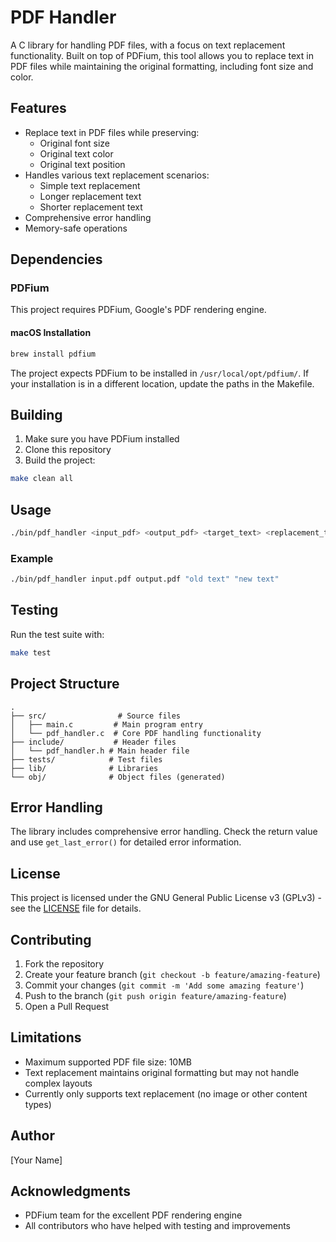 # PDF Handler

A C library for handling PDF files, with a focus on text replacement functionality. Built on top of PDFium, this tool allows you to replace text in PDF files while maintaining the original formatting, including font size and color.

## Features

- Replace text in PDF files while preserving:
  - Original font size
  - Original text color
  - Original text position
- Handles various text replacement scenarios:
  - Simple text replacement
  - Longer replacement text
  - Shorter replacement text
- Comprehensive error handling
- Memory-safe operations

## Dependencies

### PDFium
This project requires PDFium, Google's PDF rendering engine. 

#### macOS Installation
```bash
brew install pdfium
```

The project expects PDFium to be installed in `/usr/local/opt/pdfium/`. If your installation is in a different location, update the paths in the Makefile.

## Building

1. Make sure you have PDFium installed
2. Clone this repository
3. Build the project:
```bash
make clean all
```

## Usage

```bash
./bin/pdf_handler <input_pdf> <output_pdf> <target_text> <replacement_text>
```

### Example
```bash
./bin/pdf_handler input.pdf output.pdf "old text" "new text"
```

## Testing

Run the test suite with:
```bash
make test
```

## Project Structure

```
.
├── src/                # Source files
│   ├── main.c         # Main program entry
│   └── pdf_handler.c  # Core PDF handling functionality
├── include/           # Header files
│   └── pdf_handler.h # Main header file
├── tests/            # Test files
├── lib/              # Libraries
└── obj/              # Object files (generated)
```

## Error Handling

The library includes comprehensive error handling. Check the return value and use `get_last_error()` for detailed error information.

## License

This project is licensed under the GNU General Public License v3 (GPLv3) - see the [LICENSE](LICENSE) file for details.

## Contributing

1. Fork the repository
2. Create your feature branch (`git checkout -b feature/amazing-feature`)
3. Commit your changes (`git commit -m 'Add some amazing feature'`)
4. Push to the branch (`git push origin feature/amazing-feature`)
5. Open a Pull Request

## Limitations

- Maximum supported PDF file size: 10MB
- Text replacement maintains original formatting but may not handle complex layouts
- Currently only supports text replacement (no image or other content types)

## Author

[Your Name]

## Acknowledgments

- PDFium team for the excellent PDF rendering engine
- All contributors who have helped with testing and improvements
